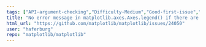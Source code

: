 ```yaml
---
tags: ["API-argument-checking","Difficulty-Medium","Good-first-issue","data-science","data-visualization","gtk","hacktoberfest","matplotlib","plotting","python","qt","tk","topic-legend","wx"]
title: "No error message in matplotlib.axes.Axes.legend() if there are more labels than handles"
html_url: "https://github.com/matplotlib/matplotlib/issues/24050"
user: "haferburg"
repo: "matplotlib/matplotlib"
---
```


